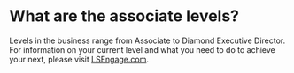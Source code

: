 What are the associate levels?
==============================
Levels in the business range from Associate to Diamond Executive Director. For information on your current level and what you need to do to achieve your next, please visit [LSEngage.com](https://LSEngage.com). 